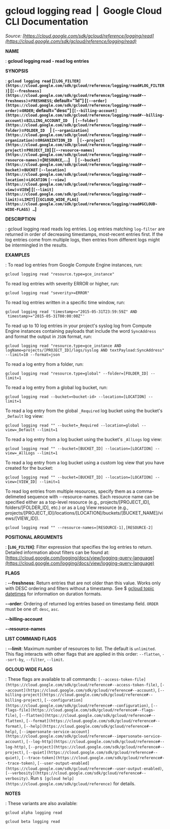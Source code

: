 # gcloud logging read  |  Google Cloud CLI Documentation

*Source: [https://cloud.google.com/sdk/gcloud/reference/logging/read](https://cloud.google.com/sdk/gcloud/reference/logging/read)*

**NAME**

: **gcloud logging read - read log entries**

**SYNOPSIS**

: **`gcloud logging read` [`[LOG_FILTER](https://cloud.google.com/sdk/gcloud/reference/logging/read#LOG_FILTER)`] [`[--freshness](https://cloud.google.com/sdk/gcloud/reference/logging/read#--freshness)`=`FRESHNESS`; default="1d"] [`[--order](https://cloud.google.com/sdk/gcloud/reference/logging/read#--order)`=`ORDER`; default="desc"] [`[--billing-account](https://cloud.google.com/sdk/gcloud/reference/logging/read#--billing-account)`=`BILLING_ACCOUNT_ID`     | `[--folder](https://cloud.google.com/sdk/gcloud/reference/logging/read#--folder)`=`FOLDER_ID`     | `[--organization](https://cloud.google.com/sdk/gcloud/reference/logging/read#--organization)`=`ORGANIZATION_ID`     | `[--project](https://cloud.google.com/sdk/gcloud/reference/logging/read#--project)`=`PROJECT_ID`] [`[--resource-names](https://cloud.google.com/sdk/gcloud/reference/logging/read#--resource-names)`=[`RESOURCE`,…]     | `[--bucket](https://cloud.google.com/sdk/gcloud/reference/logging/read#--bucket)`=`BUCKET` `[--location](https://cloud.google.com/sdk/gcloud/reference/logging/read#--location)`=`LOCATION` `[--view](https://cloud.google.com/sdk/gcloud/reference/logging/read#--view)`=`VIEW`] [`[--limit](https://cloud.google.com/sdk/gcloud/reference/logging/read#--limit)`=`LIMIT`] [`[GCLOUD_WIDE_FLAG](https://cloud.google.com/sdk/gcloud/reference/logging/read#GCLOUD-WIDE-FLAGS) …`]**

**DESCRIPTION**

: gcloud logging read reads log entries. Log entries matching
`log-filter` are returned in order of decreasing timestamps,
most-recent entries first. If the log entries come from multiple logs, then
entries from different logs might be intermingled in the results.

**EXAMPLES**

: To read log entries from Google Compute Engine instances, run:

```
gcloud logging read "resource.type=gce_instance"
```

To read log entries with severity ERROR or higher, run:

```
gcloud logging read "severity>=ERROR"
```

To read log entries written in a specific time window, run:

```
gcloud logging read 'timestamp<="2015-05-31T23:59:59Z" AND
 timestamp>="2015-05-31T00:00:00Z"'
```

To read up to 10 log entries in your project's syslog log from Compute Engine
instances containing payloads that include the word `SyncAddress` and
format the output in `JSON` format, run:

```
gcloud logging read "resource.type=gce_instance AND logName=projects/[PROJECT_ID]/logs/syslog AND textPayload:SyncAddress" --limit=10 --format=json
```

To read a log entry from a folder, run:

```
gcloud logging read "resource.type=global" --folder=[FOLDER_ID] --limit=1
```

To read a log entry from a global log bucket, run:

```
gcloud logging read --bucket=<bucket-id> --location=[LOCATION] --limit=1
```

To read a log entry from the global `_Required` log bucket using the
bucket's `_Default` log view:

```
gcloud logging read "" --bucket=_Required --location=global --view=_Default --limit=1
```

To read a log entry from a log bucket using the bucket's `_AllLogs`
log view:

```
gcloud logging read "" --bucket=[BUCKET_ID] --location=[LOCATION] --view=_AllLogs --limit=1
```

To read a log entry from a log bucket using a custom log view that you have
created for the bucket:

```
gcloud logging read "" --bucket=[BUCKET_ID] --location=[LOCATION] --view=[VIEW_ID] --limit=1
```

To read log entries from multiple resources, specify them as a comma-delimeted
sequence with --resource-names. Each resource name can be specified either as a
top-level resource (e.g., projects/[PROJECT_ID], folders/[FOLDER_ID], etc.) or
as a Log View resource (e.g.,
projects/[PROJECT_ID]/locations/[LOCATION]/buckets/[BUCKET_NAME]/views/[VIEW_ID]).

```
gcloud logging read "" --resource-names=[RESOURCE-1],[RESOURCE-2]
```

**POSITIONAL ARGUMENTS**

: **[`LOG_FILTER`]**:
Filter expression that specifies the log entries to return. Detailed information
about filters can be found at: [https://cloud.google.com/logging/docs/view/logging-query-language](https://cloud.google.com/logging/docs/view/logging-query-language)

**FLAGS**

: **--freshness**:
Return entries that are not older than this value. Works only with DESC ordering
and filters without a timestamp. See $ [gcloud topic datetimes](https://cloud.google.com/sdk/gcloud/reference/topic/datetimes) for
information on duration formats.

**--order**:
Ordering of returned log entries based on timestamp field.
`ORDER` must be one of: `desc`,
`asc`.

**--billing-account**

**--resource-names**

**LIST COMMAND FLAGS**

: **--limit**:
Maximum number of resources to list. The default is `unlimited`. This
flag interacts with other flags that are applied in this order:
`--flatten`, `--sort-by`, `--filter`,
`--limit`.

**GCLOUD WIDE FLAGS**

: These flags are available to all commands: `[--access-token-file](https://cloud.google.com/sdk/gcloud/reference#--access-token-file)`,
`[--account](https://cloud.google.com/sdk/gcloud/reference#--account)`, `[--billing-project](https://cloud.google.com/sdk/gcloud/reference#--billing-project)`,
`[--configuration](https://cloud.google.com/sdk/gcloud/reference#--configuration)`,
`[--flags-file](https://cloud.google.com/sdk/gcloud/reference#--flags-file)`,
`[--flatten](https://cloud.google.com/sdk/gcloud/reference#--flatten)`, `[--format](https://cloud.google.com/sdk/gcloud/reference#--format)`, `[--help](https://cloud.google.com/sdk/gcloud/reference#--help)`, `[--impersonate-service-account](https://cloud.google.com/sdk/gcloud/reference#--impersonate-service-account)`,
`[--log-http](https://cloud.google.com/sdk/gcloud/reference#--log-http)`,
`[--project](https://cloud.google.com/sdk/gcloud/reference#--project)`, `[--quiet](https://cloud.google.com/sdk/gcloud/reference#--quiet)`, `[--trace-token](https://cloud.google.com/sdk/gcloud/reference#--trace-token)`, `[--user-output-enabled](https://cloud.google.com/sdk/gcloud/reference#--user-output-enabled)`,
`[--verbosity](https://cloud.google.com/sdk/gcloud/reference#--verbosity)`.
Run `$ [gcloud help](https://cloud.google.com/sdk/gcloud/reference)` for details.

**NOTES**

: These variants are also available:

```
gcloud alpha logging read
```

```
gcloud beta logging read
```